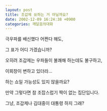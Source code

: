 ```yaml
---
layout: post
title: 조갑제 쑈하는 거 아닐까요?
date: 2002-12-09 16:24:38 +0900
categories: 깨달음의대화
---
```

극우파를 배신했다 어쩐다 해도,
  
그 표가 어디 가겠습니까?
  

  
오히려 조갑제는 우파들이 불쾌해 하는데도 불구하고,
  
이회창이 변하고 있더라...
  
하는 쇼일 가능성도 있지 않을까요?
  

  
만약 그렇다면 참 조잡스럽기 짝이 없는 집단입니다.
  
그냥, 조갑제나 김대중이 대통령 하지 그래?